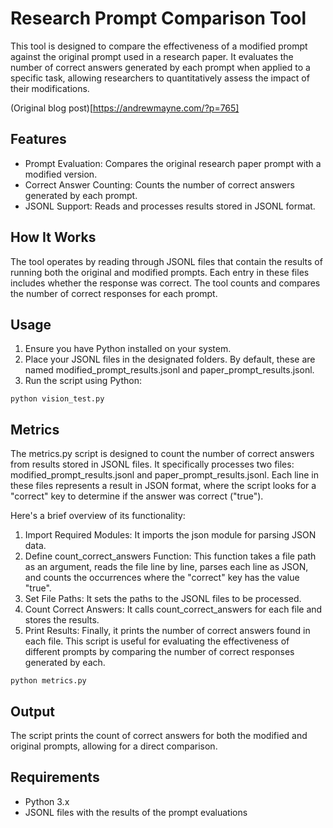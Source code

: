 
# Research Prompt Comparison Tool
This tool is designed to compare the effectiveness of a modified prompt against the original prompt used in a research paper. It evaluates the number of correct answers generated by each prompt when applied to a specific task, allowing researchers to quantitatively assess the impact of their modifications.

(Original blog post)[https://andrewmayne.com/?p=765]


## Features
- Prompt Evaluation: Compares the original research paper prompt with a modified version.
- Correct Answer Counting: Counts the number of correct answers generated by each prompt.
- JSONL Support: Reads and processes results stored in JSONL format.

## How It Works
The tool operates by reading through JSONL files that contain the results of running both the original and modified prompts. Each entry in these files includes whether the response was correct. The tool counts and compares the number of correct responses for each prompt.

## Usage
1. Ensure you have Python installed on your system.
2. Place your JSONL files in the designated folders. By default, these are named modified_prompt_results.jsonl and paper_prompt_results.jsonl.
3. Run the script using Python:

```
python vision_test.py
```
## Metrics
The metrics.py script is designed to count the number of correct answers from results stored in JSONL files. It specifically processes two files: modified_prompt_results.jsonl and paper_prompt_results.jsonl. Each line in these files represents a result in JSON format, where the script looks for a "correct" key to determine if the answer was correct ("true").

Here's a brief overview of its functionality:

1. Import Required Modules: It imports the json module for parsing JSON data.
2. Define count_correct_answers Function: This function takes a file path as an argument, reads the file line by line, parses each line as JSON, and counts the occurrences where the "correct" key has the value "true".
3. Set File Paths: It sets the paths to the JSONL files to be processed.
4. Count Correct Answers: It calls count_correct_answers for each file and stores the results.
5. Print Results: Finally, it prints the number of correct answers found in each file.
This script is useful for evaluating the effectiveness of different prompts by comparing the number of correct responses generated by each.

```
python metrics.py
```

## Output
The script prints the count of correct answers for both the modified and original prompts, allowing for a direct comparison.

## Requirements
- Python 3.x
- JSONL files with the results of the prompt evaluations